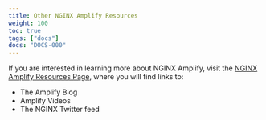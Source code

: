 ```yaml
---
title: Other NGINX Amplify Resources
weight: 100
toc: true
tags: ["docs"]
docs: "DOCS-000"
---
```


If you are interested in learning more about NGINX Amplify, visit the [NGINX Amplify Resources Page](https://amplify.nginx.com/docs/), where you will find links to:

- The Amplify Blog
- Amplify Videos
- The NGINX Twitter feed